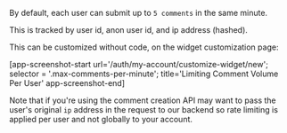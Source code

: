 By default, each user can submit up to `5 comments` in the same minute.

This is tracked by user id, anon user id, and ip address (hashed).

This can be customized without code, on the widget customization page:

[app-screenshot-start url='/auth/my-account/customize-widget/new'; selector = '.max-comments-per-minute'; title='Limiting Comment Volume Per User' app-screenshot-end]

Note that if you're using the comment creation API may want to pass the user's original `ip` address in the request to our backend so rate limiting is applied
per user and not globally to your account.
